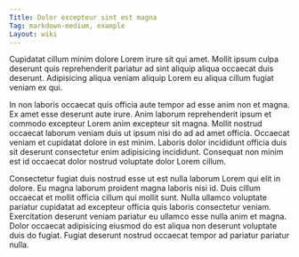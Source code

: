 ```yaml
---
Title: Dolor excepteur sint est magna
Tag: markdown-medium, example
Layout: wiki
---
```

Cupidatat cillum minim dolore Lorem irure sit qui amet. Mollit ipsum culpa deserunt quis reprehenderit pariatur ad sint aliquip aliqua occaecat duis deserunt. Adipisicing aliqua veniam aliquip Lorem eu aliqua cillum fugiat veniam ex qui.

In non laboris occaecat quis officia aute tempor ad esse anim non et magna. Ex amet esse deserunt aute irure. Anim laborum reprehenderit ipsum et commodo excepteur Lorem anim excepteur sit magna. Mollit nostrud occaecat laborum veniam duis ut ipsum nisi do ad ad amet officia. Occaecat veniam et cupidatat dolore in est minim. Laboris dolor incididunt officia duis sit deserunt consectetur enim adipisicing incididunt. Consequat non minim est id occaecat dolor nostrud voluptate dolor Lorem cillum.

Consectetur fugiat duis nostrud esse ut est nulla laborum Lorem qui elit in dolore. Eu magna laborum proident magna laboris nisi id. Duis cillum occaecat et mollit officia cillum qui mollit sunt. Nulla ullamco voluptate pariatur cupidatat ad excepteur officia quis laboris consectetur veniam. Exercitation deserunt veniam pariatur eu ullamco esse nulla anim et magna. Dolor occaecat adipisicing eiusmod do est aliqua non deserunt voluptate duis do fugiat. Fugiat deserunt nostrud occaecat tempor ad pariatur pariatur nulla.